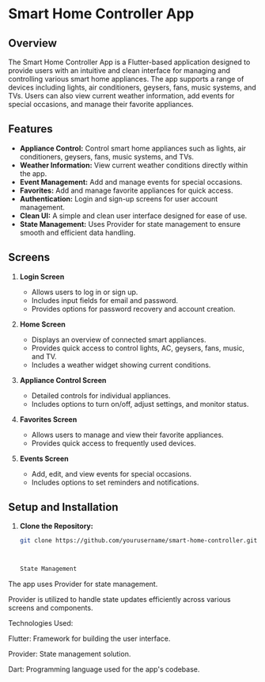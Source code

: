 # Smart Home Controller App

## Overview

The Smart Home Controller App is a Flutter-based application designed to provide users with an intuitive and clean interface for managing and controlling various smart home appliances. The app supports a range of devices including lights, air conditioners, geysers, fans, music systems, and TVs. Users can also view current weather information, add events for special occasions, and manage their favorite appliances.

## Features

- **Appliance Control:** Control smart home appliances such as lights, air conditioners, geysers, fans, music systems, and TVs.
- **Weather Information:** View current weather conditions directly within the app.
- **Event Management:** Add and manage events for special occasions.
- **Favorites:** Add and manage favorite appliances for quick access.
- **Authentication:** Login and sign-up screens for user account management.
- **Clean UI:** A simple and clean user interface designed for ease of use.
- **State Management:** Uses Provider for state management to ensure smooth and efficient data handling.

## Screens

1. **Login Screen**
   - Allows users to log in or sign up.
   - Includes input fields for email and password.
   - Provides options for password recovery and account creation.

2. **Home Screen**
   - Displays an overview of connected smart appliances.
   - Provides quick access to control lights, AC, geysers, fans, music, and TV.
   - Includes a weather widget showing current conditions.

3. **Appliance Control Screen**
   - Detailed controls for individual appliances.
   - Includes options to turn on/off, adjust settings, and monitor status.

4. **Favorites Screen**
   - Allows users to manage and view their favorite appliances.
   - Provides quick access to frequently used devices.

5. **Events Screen**
   - Add, edit, and view events for special occasions.
   - Includes options to set reminders and notifications.

## Setup and Installation

1. **Clone the Repository:**

   ```bash
   git clone https://github.com/yourusername/smart-home-controller.git



   State Management

   
The app uses Provider for state management. 

Provider is utilized to handle state updates efficiently across various screens and components.

Technologies Used:

Flutter: Framework for building the user interface.

Provider: State management solution.

Dart: Programming language used for the app's codebase.
